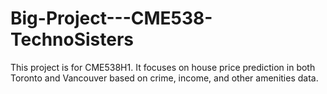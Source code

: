 # Big-Project---CME538-TechnoSisters
This project is for CME538H1. It focuses on house price prediction in both Toronto and Vancouver based on crime, income, and other amenities data.
